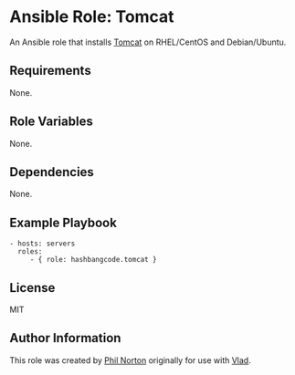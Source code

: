 # Ansible Role: Tomcat

An Ansible role that installs [Tomcat](http://tomcat.apache.org/) on RHEL/CentOS and Debian/Ubuntu.


## Requirements

None.


## Role Variables

None.


## Dependencies

None.


## Example Playbook

```
- hosts: servers
  roles:
     - { role: hashbangcode.tomcat }
```

## License

MIT


## Author Information

This role was created by [Phil Norton](http://www.hashbangcode.com) originally for use with [Vlad](https://github.com/hashbangcode/vlad).

